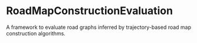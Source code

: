 # RoadMapConstructionEvaluation
A framework to evaluate road graphs inferred by trajectory-based road map construction algorithms.
